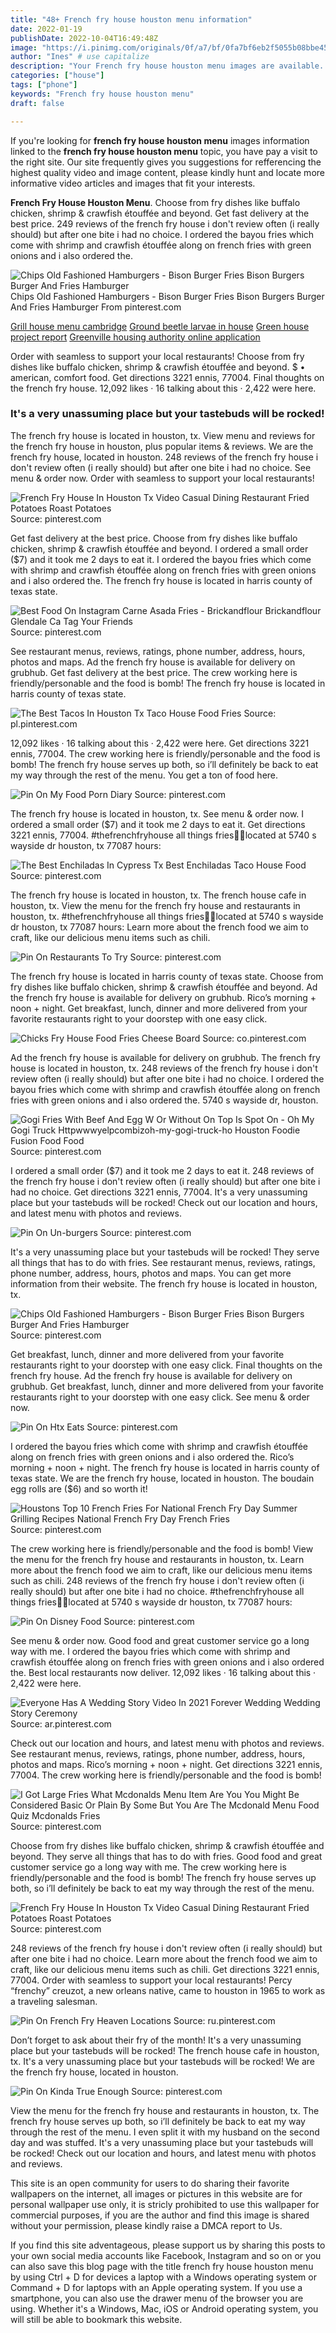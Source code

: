 ```yaml
---
title: "48+ French fry house houston menu information"
date: 2022-01-19
publishDate: 2022-10-04T16:49:48Z
image: "https://i.pinimg.com/originals/0f/a7/bf/0fa7bf6eb2f5055b08bbe45125a35f1b.jpg"
author: "Ines" # use capitalize
description: "Your French fry house houston menu images are available. French fry house houston menu are a topic that is being searched for and liked by netizens now. You can Find and Download the French fry house houston menu files here. Find and Download all free images."
categories: ["house"]
tags: ["phone"]
keywords: "French fry house houston menu"
draft: false

---
```


If you're looking for **french fry house houston menu** images information linked to the **french fry house houston menu** topic, you have pay a visit to the right  site.  Our site frequently  gives you  suggestions  for refferencing  the highest  quality video and image  content, please kindly hunt and locate more informative video articles and images  that fit your interests.

**French Fry House Houston Menu**. Choose from fry dishes like buffalo chicken, shrimp &amp; crawfish étouffée and beyond. Get fast delivery at the best price. 249 reviews of the french fry house i don&#039;t review often (i really should) but after one bite i had no choice. I ordered the bayou fries which come with shrimp and crawfish étouffée along on french fries with green onions and i also ordered the.

![Chips Old Fashioned Hamburgers - Bison Burger Fries Bison Burgers Burger And Fries Hamburger](https://i.pinimg.com/originals/bd/27/01/bd2701f1981599b9a360596f4eca871f.jpg "Chips Old Fashioned Hamburgers - Bison Burger Fries Bison Burgers Burger And Fries Hamburger")
Chips Old Fashioned Hamburgers - Bison Burger Fries Bison Burgers Burger And Fries Hamburger From pinterest.com

[Grill house menu cambridge](/grill-house-menu-cambridge/)
[Ground beetle larvae in house](/ground-beetle-larvae-in-house/)
[Green house project report](/green-house-project-report/)
[Greenville housing authority online application](/greenville-housing-authority-online-application/)

Order with seamless to support your local restaurants! Choose from fry dishes like buffalo chicken, shrimp &amp; crawfish étouffée and beyond. $ • american, comfort food. Get directions 3221 ennis, 77004. Final thoughts on the french fry house. 12,092 likes · 16 talking about this · 2,422 were here.

### It&#039;s a very unassuming place but your tastebuds will be rocked!

The french fry house is located in houston, tx. View menu and reviews for the french fry house in houston, plus popular items &amp; reviews. We are the french fry house, located in houston. 248 reviews of the french fry house i don&#039;t review often (i really should) but after one bite i had no choice. See menu &amp; order now. Order with seamless to support your local restaurants!


![French Fry House In Houston Tx Video Casual Dining Restaurant Fried Potatoes Roast Potatoes](https://i.pinimg.com/originals/22/9f/14/229f14818a9720950ac43b7506c1c598.jpg "French Fry House In Houston Tx Video Casual Dining Restaurant Fried Potatoes Roast Potatoes")
Source: pinterest.com

Get fast delivery at the best price. Choose from fry dishes like buffalo chicken, shrimp &amp; crawfish étouffée and beyond. I ordered a small order ($7) and it took me 2 days to eat it. I ordered the bayou fries which come with shrimp and crawfish étouffée along on french fries with green onions and i also ordered the. The french fry house is located in harris county of texas state.

![Best Food On Instagram Carne Asada Fries - Brickandflour Brickandflour Glendale Ca Tag Your Friends](https://i.pinimg.com/736x/f6/df/c0/f6dfc035c252e8a27d3874d85c051e5e.jpg "Best Food On Instagram Carne Asada Fries - Brickandflour Brickandflour Glendale Ca Tag Your Friends")
Source: pinterest.com

See restaurant menus, reviews, ratings, phone number, address, hours, photos and maps. Ad the french fry house is available for delivery on grubhub. Get fast delivery at the best price. The crew working here is friendly/personable and the food is bomb! The french fry house is located in harris county of texas state.

![The Best Tacos In Houston Tx Taco House Food Fries](https://i.pinimg.com/originals/b1/45/a2/b145a2c5f2c2606424d8bcf0199ad1d1.jpg "The Best Tacos In Houston Tx Taco House Food Fries")
Source: pl.pinterest.com

12,092 likes · 16 talking about this · 2,422 were here. Get directions 3221 ennis, 77004. The crew working here is friendly/personable and the food is bomb! The french fry house serves up both, so i’ll definitely be back to eat my way through the rest of the menu. You get a ton of food here.

![Pin On My Food Porn Diary](https://i.pinimg.com/736x/ba/78/88/ba78884729697794be3a6358ebefc43a--freddys-frozen-custard-freddy-s.jpg "Pin On My Food Porn Diary")
Source: pinterest.com

The french fry house is located in houston, tx. See menu &amp; order now. I ordered a small order ($7) and it took me 2 days to eat it. Get directions 3221 ennis, 77004. #thefrenchfryhouse all things fries🍟🍟located at 5740 s wayside dr houston, tx 77087 hours:

![The Best Enchiladas In Cypress Tx Best Enchiladas Taco House Food](https://i.pinimg.com/originals/7b/98/97/7b98973704a55f2807e16c0584bf81be.jpg "The Best Enchiladas In Cypress Tx Best Enchiladas Taco House Food")
Source: pinterest.com

The french fry house is located in houston, tx. The french house cafe in houston, tx. View the menu for the french fry house and restaurants in houston, tx. #thefrenchfryhouse all things fries🍟🍟located at 5740 s wayside dr houston, tx 77087 hours: Learn more about the french food we aim to craft, like our delicious menu items such as chili.

![Pin On Restaurants To Try](https://i.pinimg.com/originals/37/4d/bc/374dbc497422085f1518f639136b2b13.png "Pin On Restaurants To Try")
Source: pinterest.com

The french fry house is located in harris county of texas state. Choose from fry dishes like buffalo chicken, shrimp &amp; crawfish étouffée and beyond. Ad the french fry house is available for delivery on grubhub. Rico’s morning + noon + night. Get breakfast, lunch, dinner and more delivered from your favorite restaurants right to your doorstep with one easy click.

![Chicks Fry House Food Fries Cheese Board](https://i.pinimg.com/originals/21/ec/f4/21ecf472fb494eee1751ccab4a3a2c92.png "Chicks Fry House Food Fries Cheese Board")
Source: co.pinterest.com

Ad the french fry house is available for delivery on grubhub. The french fry house is located in houston, tx. 248 reviews of the french fry house i don&#039;t review often (i really should) but after one bite i had no choice. I ordered the bayou fries which come with shrimp and crawfish étouffée along on french fries with green onions and i also ordered the. 5740 s wayside dr, houston.

![Gogi Fries With Beef And Egg W Or Without On Top Is Spot On - Oh My Gogi Truck Httpwwwyelpcombizoh-my-gogi-truck-ho Houston Foodie Fusion Food Food](https://i.pinimg.com/originals/de/b0/5f/deb05fd6c8b418c4f3a205aafc12f8be.jpg "Gogi Fries With Beef And Egg W Or Without On Top Is Spot On - Oh My Gogi Truck Httpwwwyelpcombizoh-my-gogi-truck-ho Houston Foodie Fusion Food Food")
Source: pinterest.com

I ordered a small order ($7) and it took me 2 days to eat it. 248 reviews of the french fry house i don&#039;t review often (i really should) but after one bite i had no choice. Get directions 3221 ennis, 77004. It&#039;s a very unassuming place but your tastebuds will be rocked! Check out our location and hours, and latest menu with photos and reviews.

![Pin On Un-burgers](https://i.pinimg.com/originals/9e/68/2d/9e682d7acd470a5491dc04009aea4913.jpg "Pin On Un-burgers")
Source: pinterest.com

It&#039;s a very unassuming place but your tastebuds will be rocked! They serve all things that has to do with fries. See restaurant menus, reviews, ratings, phone number, address, hours, photos and maps. You can get more information from their website. The french fry house is located in houston, tx.

![Chips Old Fashioned Hamburgers - Bison Burger Fries Bison Burgers Burger And Fries Hamburger](https://i.pinimg.com/originals/bd/27/01/bd2701f1981599b9a360596f4eca871f.jpg "Chips Old Fashioned Hamburgers - Bison Burger Fries Bison Burgers Burger And Fries Hamburger")
Source: pinterest.com

Get breakfast, lunch, dinner and more delivered from your favorite restaurants right to your doorstep with one easy click. Final thoughts on the french fry house. Ad the french fry house is available for delivery on grubhub. Get breakfast, lunch, dinner and more delivered from your favorite restaurants right to your doorstep with one easy click. See menu &amp; order now.

![Pin On Htx Eats](https://i.pinimg.com/736x/ec/a8/8a/eca88aea438de4302e536526f34c8c84.jpg "Pin On Htx Eats")
Source: pinterest.com

I ordered the bayou fries which come with shrimp and crawfish étouffée along on french fries with green onions and i also ordered the. Rico’s morning + noon + night. The french fry house is located in harris county of texas state. We are the french fry house, located in houston. The boudain egg rolls are ($6) and so worth it!

![Houstons Top 10 French Fries For National French Fry Day Summer Grilling Recipes National French Fry Day French Fries](https://i.pinimg.com/originals/a8/d3/e4/a8d3e47c3f52df7aeefe3840135f63d8.jpg "Houstons Top 10 French Fries For National French Fry Day Summer Grilling Recipes National French Fry Day French Fries")
Source: pinterest.com

The crew working here is friendly/personable and the food is bomb! View the menu for the french fry house and restaurants in houston, tx. Learn more about the french food we aim to craft, like our delicious menu items such as chili. 248 reviews of the french fry house i don&#039;t review often (i really should) but after one bite i had no choice. #thefrenchfryhouse all things fries🍟🍟located at 5740 s wayside dr houston, tx 77087 hours:

![Pin On Disney Food](https://i.pinimg.com/originals/56/a5/a2/56a5a2238a2cb864ef7d32ed3f503a49.jpg "Pin On Disney Food")
Source: pinterest.com

See menu &amp; order now. Good food and great customer service go a long way with me. I ordered the bayou fries which come with shrimp and crawfish étouffée along on french fries with green onions and i also ordered the. Best local restaurants now deliver. 12,092 likes · 16 talking about this · 2,422 were here.

![Everyone Has A Wedding Story Video In 2021 Forever Wedding Wedding Story Ceremony](https://i.pinimg.com/videos/thumbnails/originals/16/1a/4e/161a4e8b7eab67b6fe9fd62db87bcb98.0000001.jpg "Everyone Has A Wedding Story Video In 2021 Forever Wedding Wedding Story Ceremony")
Source: ar.pinterest.com

Check out our location and hours, and latest menu with photos and reviews. See restaurant menus, reviews, ratings, phone number, address, hours, photos and maps. Rico’s morning + noon + night. Get directions 3221 ennis, 77004. The crew working here is friendly/personable and the food is bomb!

![I Got Large Fries What Mcdonalds Menu Item Are You You Might Be Considered Basic Or Plain By Some But You Are The Mcdonald Menu Food Quiz Mcdonalds Fries](https://i.pinimg.com/474x/1b/18/38/1b1838a01dd1bc034e3dc1ec2e29d626--mcdonalds-fries-buzzfeed-quizzes.jpg "I Got Large Fries What Mcdonalds Menu Item Are You You Might Be Considered Basic Or Plain By Some But You Are The Mcdonald Menu Food Quiz Mcdonalds Fries")
Source: pinterest.com

Choose from fry dishes like buffalo chicken, shrimp &amp; crawfish étouffée and beyond. They serve all things that has to do with fries. Good food and great customer service go a long way with me. The crew working here is friendly/personable and the food is bomb! The french fry house serves up both, so i’ll definitely be back to eat my way through the rest of the menu.

![French Fry House In Houston Tx Video Casual Dining Restaurant Fried Potatoes Roast Potatoes](https://i.pinimg.com/videos/thumbnails/originals/87/89/36/8789366a123a4faf8f51036da4ba4a0b.0000001.jpg "French Fry House In Houston Tx Video Casual Dining Restaurant Fried Potatoes Roast Potatoes")
Source: pinterest.com

248 reviews of the french fry house i don&#039;t review often (i really should) but after one bite i had no choice. Learn more about the french food we aim to craft, like our delicious menu items such as chili. Get directions 3221 ennis, 77004. Order with seamless to support your local restaurants! Percy “frenchy” creuzot, a new orleans native, came to houston in 1965 to work as a traveling salesman.

![Pin On French Fry Heaven Locations](https://i.pinimg.com/originals/67/61/f2/6761f2034e16007ec1231aae9df71b1e.jpg "Pin On French Fry Heaven Locations")
Source: ru.pinterest.com

Don’t forget to ask about their fry of the month! It&#039;s a very unassuming place but your tastebuds will be rocked! The french house cafe in houston, tx. It&#039;s a very unassuming place but your tastebuds will be rocked! We are the french fry house, located in houston.

![Pin On Kinda True Enough](https://i.pinimg.com/originals/0f/a7/bf/0fa7bf6eb2f5055b08bbe45125a35f1b.jpg "Pin On Kinda True Enough")
Source: pinterest.com

View the menu for the french fry house and restaurants in houston, tx. The french fry house serves up both, so i’ll definitely be back to eat my way through the rest of the menu. I even split it with my husband on the second day and was stuffed. It&#039;s a very unassuming place but your tastebuds will be rocked! Check out our location and hours, and latest menu with photos and reviews.

This site is an open community for users to do sharing their favorite wallpapers on the internet, all images or pictures in this website are for personal wallpaper use only, it is stricly prohibited to use this wallpaper for commercial purposes, if you are the author and find this image is shared without your permission, please kindly raise a DMCA report to Us.

If you find this site adventageous, please support us by sharing this posts to your own social media accounts like Facebook, Instagram and so on or you can also save this blog page with the title french fry house houston menu by using Ctrl + D for devices a laptop with a Windows operating system or Command + D for laptops with an Apple operating system. If you use a smartphone, you can also use the drawer menu of the browser you are using. Whether it's a Windows, Mac, iOS or Android operating system, you will still be able to bookmark this website.
